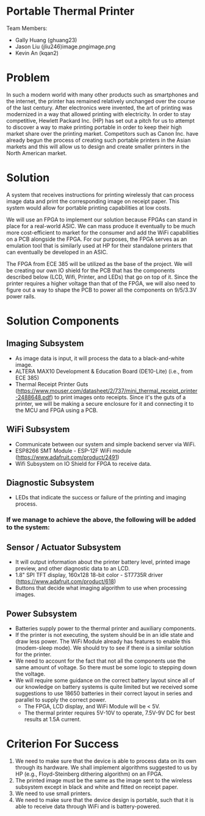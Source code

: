
# Portable Thermal Printer

Team Members:
- Gally Huang (ghuang23)
- Jason Liu (jliu246)image.pngimage.png
- Kevin An (kqan2)

# Problem

In such a modern world with many other products such as smartphones and the internet, the printer has remained relatively unchanged over the course of the last century. After electronics were invented, the art of printing was modernized in a way that allowed printing with electricity. In order to stay competitive, Hewlett Packard Inc. (HP) has set out a pitch for us to attempt to discover a way to make printing portable in order to keep their high market share over the printing market. Competitors such as Canon Inc. have already begun the process of creating such portable printers in the Asian markets and this will allow us to design and create smaller printers in the North American market. 

# Solution

A system that receives instructions for printing wirelessly that can process image data and print the corresponding image on receipt paper. This system would allow for portable printing capabilities at low costs.

We will use an FPGA to implement our solution because FPGAs can stand in place for a real-world ASIC. We can mass produce it eventually to be much more cost-efficient to market for the consumer and add the WiFi capabilities on a PCB alongside the FPGA. For our purposes, the FPGA serves as an emulation tool that is similarly used at HP for their standalone printers that can eventually be developed in an ASIC. 

The FPGA from ECE 385 will be utilized as the base of the project. We will be creating our own IO shield for the PCB that has the components described below (LCD, Wifi, Printer, and LEDs) that go on top of it. Since the printer requires a higher voltage than that of the FPGA, we will also need to figure out a way to shape the PCB to power all the components on 9/5/3.3V power rails. 

# Solution Components

## Imaging Subsystem

- As image data is input, it will process the data to a black-and-white image.
- ALTERA MAX10 Development & Education Board (DE10-Lite) (i.e., from ECE 385)
- Thermal Receipt Printer Guts (https://www.mouser.com/datasheet/2/737/mini_thermal_receipt_printer-2488648.pdf) to print images onto receipts. Since it's the guts of a printer, we will be making a secure enclosure for it and connecting it to the MCU and FPGA using a PCB. 

## WiFi Subsystem

- Communicate between our system and simple backend server via WiFi.
- ESP8266 SMT Module - ESP-12F WiFi module (https://www.adafruit.com/product/2491)
- Wifi Subsystem on IO Shield for FPGA to receive data. 

## Diagnostic Subsystem

- LEDs that indicate the success or failure of the printing and imaging process.

### If we manage to achieve the above, the following will be added to the system:

## Sensor / Actuator Subsystem

- It will output information about the printer battery level, printed image preview, and other diagnostic data to an LCD.
- 1.8" SPI TFT display, 160x128 18-bit color - ST7735R driver (https://www.adafruit.com/product/618)
- Buttons that decide what imaging algorithm to use when processing images.

## Power Subsystem

- Batteries supply power to the thermal printer and auxiliary components.
- If the printer is not executing, the system should be in an idle state and draw less power. The WiFi Module already has features to enable this (modem-sleep mode). We should try to see if there is a similar solution for the printer.
- We need to account for the fact that not all the components use the same amount of voltage. So there must be some logic to stepping down the voltage. 
- We will require some guidance on the correct battery layout since all of our knowledge on battery systems is quite limited but we received some suggestions to use 18650 batteries in their correct layout in series and parallel to supply the correct power. 
    - The FPGA, LCD display, and WiFi Module will be < 5V. 
    - The thermal printer requires 5V-10V to operate, 7.5V-9V DC for best results at 1.5A current. 

# Criterion For Success

1. We need to make sure that the device is able to process data on its own through its hardware. We shall implement algorithms suggested to us by HP (e.g., Floyd-Steinberg dithering algorithm) on an FPGA. 
2. The printed image must be the same as the image sent to the wireless subsystem except in black and white and fitted on receipt paper.
3. We need to use small printers.
4. We need to make sure that the device design is portable, such that it is able to receive data through WiFi and is battery-powered. 